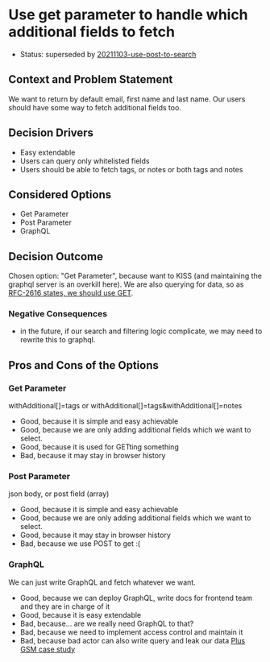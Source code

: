 # Use get parameter to handle which additional fields to fetch

- Status: superseded by [20211103-use-post-to-search](20211103-use-post-to-search.md)


## Context and Problem Statement

We want to return by default email, first name and last name.
Our users should have some way to fetch additional fields too.

## Decision Drivers

- Easy extendable
- Users can query only whitelisted fields
- Users should be able to fetch tags, or notes or both tags and notes


## Considered Options

- Get Parameter
- Post Parameter
- GraphQL

## Decision Outcome

Chosen option: "Get Parameter", because want to KISS (and maintaining the graphql server is an overkill here).
We are also querying for data, so as [RFC-2616 states, we should use GET](https://datatracker.ietf.org/doc/html/rfc2616#section-9.3).

### Negative Consequences

- in the future, if our search and filtering logic complicate, we may need to rewrite this to graphql.

## Pros and Cons of the Options <!-- optional -->

### Get Parameter

withAdditional[]=tags or
withAdditional[]=tags&withAdditional[]=notes

- Good, because it is simple and easy achievable
- Good, because we are only adding additional fields which we want to select.
- Good, because it is used for GETting something
- Bad, because it may stay in browser history

### Post Parameter

json body, or post field (array)

- Good, because it is simple and easy achievable
- Good, because we are only adding additional fields which we want to select.
- Good, because it may stay in browser history
- Bad, because we use POST to get :(

### GraphQL

We can just write GraphQL and fetch whatever we want.

- Good, because we can deploy GraphQL, write docs for frontend team and they are in charge of it
- Good, because it is easy extendable
- Bad, because... are we really need GraphQL to that?
- Bad, because we need to implement access control and maintain it
- Bad, because bad actor can also write query and leak our data [Plus GSM case study](https://niebezpiecznik.pl/post/fatalna-wpadka-plusa-kazdy-mogl-pobrac-dane-klientow/)
